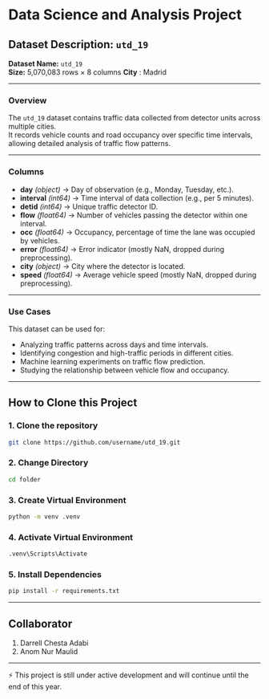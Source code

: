 # Data Science and Analysis Project

## Dataset Description: `utd_19`

**Dataset Name:** `utd_19`  
**Size:** 5,070,083 rows × 8 columns 
**City** : Madrid 

---

### Overview
The `utd_19` dataset contains traffic data collected from detector units across multiple cities.  
It records vehicle counts and road occupancy over specific time intervals, allowing detailed analysis of traffic flow patterns.  

---

### Columns
- **day** *(object)* → Day of observation (e.g., Monday, Tuesday, etc.).  
- **interval** *(int64)* → Time interval of data collection (e.g., per 5 minutes).  
- **detid** *(int64)* → Unique traffic detector ID.  
- **flow** *(float64)* → Number of vehicles passing the detector within one interval.  
- **occ** *(float64)* → Occupancy, percentage of time the lane was occupied by vehicles.  
- **error** *(float64)* → Error indicator (mostly NaN, dropped during preprocessing).  
- **city** *(object)* → City where the detector is located.  
- **speed** *(float64)* → Average vehicle speed (mostly NaN, dropped during preprocessing).  

---

### Use Cases
This dataset can be used for:
- Analyzing traffic patterns across days and time intervals.  
- Identifying congestion and high-traffic periods in different cities.  
- Machine learning experiments on traffic flow prediction.  
- Studying the relationship between vehicle flow and occupancy.  

---

## How to Clone this Project


### 1. Clone the repository
```bash
git clone https://github.com/username/utd_19.git
```

### 2. Change Directory
```bash
cd folder
```

### 3. Create Virtual Environment
```bash
python -m venv .venv
```

### 4. Activate Virtual Environment
```bash
.venv\Scripts\Activate
```

### 5. Install Dependencies
```bash
pip install -r requirements.txt
```

---

## Collaborator
1. Darrell Chesta Adabi
2. Anom Nur Maulid

---


⚡ This project is still under active development and will continue until the end of this year.